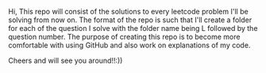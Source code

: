 Hi, This repo will consist of the solutions to every leetcode problem I'll be solving from now on. The format of the repo is such that I'll create a folder for each of the question I solve with the folder name being L followed by the question number. 
The purpose of creating this repo is to become more comfortable with using GitHub and also work on explanations of my code.

Cheers and will see you around!!:))